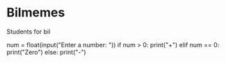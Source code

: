 # Bilmemes
Students for bil

num = float(input("Enter a number: "))
if num > 0:
   print("+")
elif num == 0:
   print("Zero")
else:
   print("-")
